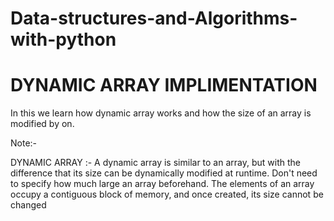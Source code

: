 # Data-structures-and-Algorithms-with-python

# DYNAMIC ARRAY IMPLIMENTATION 

In this we learn how dynamic array works and how the size of an array is modified by on. 

Note:-

DYNAMIC ARRAY :- A dynamic array is similar to an array, but with the difference that its size can be dynamically modified at runtime. 
Don't need to specify how much large an array beforehand. The elements of an array occupy a contiguous block of memory, and once created,
its size cannot be changed
